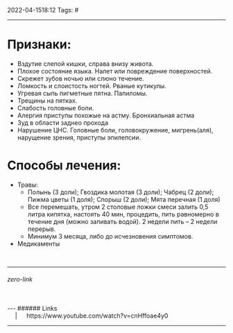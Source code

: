 2022-04-1518:12
Tags: #

---
# Признаки:
- Вздутие слепой кишки, справа внизу живота.
- Плохое состояние языка. Налет или повреждение поверхностей.
- Скрежет зубов ночью или слюно течение.
- Ломкость и слоистость ногтей. Рваные кутикулы.
- Угревая сыпь пигметные пятна. Папиломы.
- Трещины на пятках.
- Слабость головные боли.
- Алергия приступы похожые на астму. Бронхиальная астма
- Зуд в области заднео прохода
- Нарушение ЦНС. Головные боли, головокружение, мигрень(аля), нарущение зрения, приступы эпилепсии.

# Способы лечения:
- Травы:
	- Полынь (3 доли); Гвоздика молотая (3 доли); Чабрец (2 доли); Пижма цветы (1 доля); Спорыш (2 доли); Мята перечная (1 доля)
	- Все перемешать, утром 2 столовые ложки смеси залить 0,5 литра кипятка, настоять 40 мин, процедить, пить равномерно в течение дня (можно запивать водой). 2 недели пить – 2 недели перерыв. 
	- Минимум 3 месяца, либо до исчезновения симптомов.
- Медикаменты

</br>

---
###### zero-link </br>

</br>
---
###### Links </br>
 &emsp; | &emsp; 
https://www.youtube.com/watch?v=cnHffoae4y0

---